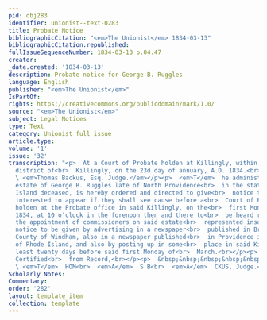 ```yaml
---
pid: obj283
identifier: unionist--text-0283
title: Probate Notice
bibliographicCitation: "<em>The Unionist</em> 1834-03-13"
bibliographicCitation.republished: 
fullIssueSequenceNumber: 1834-03-13 p.04.47
creator: 
_date.created: '1834-03-13'
description: Probate notice for George B. Ruggles
language: English
publisher: "<em>The Unionist</em>"
IsPartOf: 
rights: https://creativecommons.org/publicdomain/mark/1.0/
source: "<em>The Unionist</em>"
subject: Legal Notices
type: Text
category: Unionist full issue
article.type: 
volume: '1'
issue: '32'
transcription: "<p>  At a Court of Probate holden at Killingly, within and for the
  district of<br>  Killingly, on the 23d day of annuary, A.D. 1834.<br></p><p>  Present,<br>
  \ <em>Thomas Backus, Esq. Judge.</em></p><p>  <em>T</em>  he administrator on the
  estate of George B. Ruggles late of North Providence<br>  in the state of Rhode
  Island deceased, is hereby ordered and directed to give<br>  notice to all persons
  interested to appear if they shall see cause before a<br>  Court of Probate to be
  holden at the Probate office in said Killingly, on the<br>  first Monday of March,
  1834, at 10 o’clock in the forenoon then and there to<br>  be heard relative to
  the appointment of commissioners on said estate<br>  represented insolvent. Said
  notice to be given by advertising in a newspaper<br>  published in Brooklyn in the
  County of Windham, also in a newspaper published<br>  in Providence in the state
  of Rhode Island, and also by posting up in some<br>  place in said Killingly at
  least twenty days before said first Monday of<br>  March.<br></p><p>  &nbsp;&nbsp;&nbsp;&nbsp;&nbsp;&nbsp;&nbsp;&nbsp;&nbsp;&nbsp;&nbsp;
  Certified<br>  from Record,<br></p><p>  &nbsp;&nbsp;&nbsp;&nbsp;&nbsp;&nbsp;&nbsp;&nbsp;&nbsp;&nbsp;&nbsp;&nbsp;&nbsp;&nbsp;&nbsp;&nbsp;&nbsp;&nbsp;&nbsp;&nbsp;&nbsp;&nbsp;&nbsp;<br>
  \ <em>T</em>  HOM<br>  <em>A</em>  S B<br>  <em>A</em>  CKUS, Judge.<br></p><p></p>"
Scholarly Notes: 
Commentary: 
order: '282'
layout: template_item
collection: template
---
```

